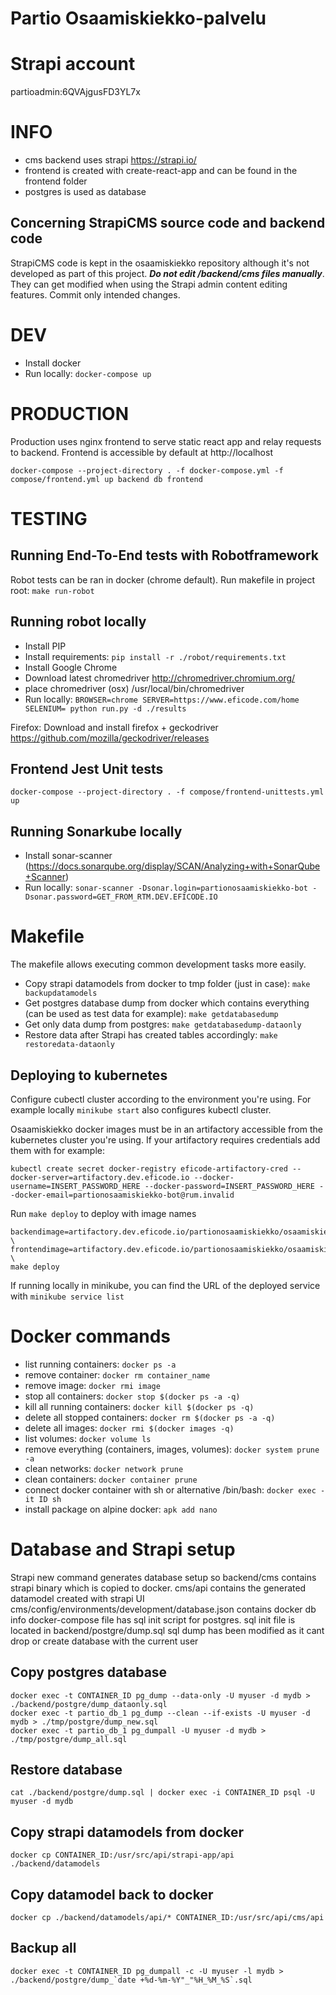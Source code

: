 # Partio Osaamiskiekko-palvelu

# Strapi account

partioadmin:6QVAjgusFD3YL7x

# INFO

- cms backend uses strapi https://strapi.io/
- frontend is created with create-react-app and can be found in the frontend folder
- postgres is used as database

## Concerning StrapiCMS source code and backend code

StrapiCMS code is kept in the osaamiskiekko repository although it's not developed as part of this project. ***Do not edit /backend/cms files manually***. They can get modified when using the Strapi admin content editing features. Commit only intended changes.

# DEV

- Install docker 
- Run locally: `docker-compose up`

# PRODUCTION

Production uses nginx frontend to serve static react app and relay requests to backend. 
Frontend is accessible by default at http://localhost

```
docker-compose --project-directory . -f docker-compose.yml -f compose/frontend.yml up backend db frontend
```

# TESTING

## Running End-To-End tests with Robotframework

Robot tests can be ran in docker (chrome default). Run makefile in project root: `make run-robot`
  
## Running robot locally

- Install PIP
- Install requirements: `pip install -r ./robot/requirements.txt`
- Install Google Chrome
- Download latest chromedriver http://chromedriver.chromium.org/
- place chromedriver (osx) /usr/local/bin/chromedriver
- Run locally:
  `BROWSER=chrome SERVER=https://www.eficode.com/home SELENIUM= python run.py -d ./results`

Firefox: Download and install firefox + geckodriver https://github.com/mozilla/geckodriver/releases

## Frontend Jest Unit tests

```
docker-compose --project-directory . -f compose/frontend-unittests.yml up
```

## Running Sonarkube locally

- Install sonar-scanner (https://docs.sonarqube.org/display/SCAN/Analyzing+with+SonarQube+Scanner)
- Run locally: `sonar-scanner -Dsonar.login=partionosaamiskiekko-bot -Dsonar.password=GET_FROM_RTM.DEV.EFICODE.IO`

# Makefile

The makefile allows executing common development tasks more easily.

- Copy strapi datamodels from docker to tmp folder (just in case): `make backupdatamodels`
- Get postgres database dump from docker which contains everything (can be used as test data for example): `make getdatabasedump`
- Get only data dump from postgres: `make getdatabasedump-dataonly`
- Restore data after Strapi has created tables accordingly: `make restoredata-dataonly`

## Deploying to kubernetes

Configure cubectl cluster according to the environment you're using. For example locally `minikube start` also configures kubectl cluster.

Osaamiskiekko docker images must be in an artifactory accessible from the kubernetes cluster you're using. If your artifactory requires credentials add them with for example:

```
kubectl create secret docker-registry eficode-artifactory-cred --docker-server=artifactory.dev.eficode.io --docker-username=INSERT_PASSWORD_HERE --docker-password=INSERT_PASSWORD_HERE --docker-email=partionosaamiskiekko-bot@rum.invalid
```

Run `make deploy` to deploy with image names

```
backendimage=artifactory.dev.eficode.io/partionosaamiskiekko/osaamiskiekko/backend_master:aec5463d \
frontendimage=artifactory.dev.eficode.io/partionosaamiskiekko/osaamiskiekko/frontend_master:aec5463d \
make deploy
```

If running locally in minikube, you can find the URL of the deployed service with `minikube service list`

# Docker commands 
 - list running containers: `docker ps -a`
 - remove container: `docker rm container_name`
 - remove image: `docker rmi image`
 - stop all containers: `docker stop $(docker ps -a -q)`
 - kill all running containers: `docker kill $(docker ps -q)`
 - delete all stopped containers: `docker rm $(docker ps -a -q)`
 - delete all images: `docker rmi $(docker images -q)`
 - list volumes: `docker volume ls` 
 - remove everything (containers, images, volumes): `docker system prune -a`
 - clean networks: `docker network prune`
 - clean containers: `docker container prune`
 - connect docker container with sh or alternative /bin/bash: `docker exec -it ID sh`
 - install package on alpine docker: `apk add nano`

# Database and Strapi setup

Strapi new command generates database setup so backend/cms contains strapi binary which is copied to docker.
cms/api contains the generated datamodel created with strapi UI
cms/config/environments/development/database.json contains docker db info
docker-compose file has sql init script for postgres. sql init file is located in backend/postgre/dump.sql
sql dump has been modified as it cant drop or create database with the current user

## Copy postgres database
```
docker exec -t CONTAINER_ID pg_dump --data-only -U myuser -d mydb > ./backend/postgre/dump_dataonly.sql 
docker exec -t partio_db_1 pg_dump --clean --if-exists -U myuser -d mydb > ./tmp/postgre/dump_new.sql   
docker exec -t partio_db_1 pg_dumpall -U myuser -d mydb > ./tmp/postgre/dump_all.sql   
```

## Restore database
```
cat ./backend/postgre/dump.sql | docker exec -i CONTAINER_ID psql -U myuser -d mydb
```

## Copy strapi datamodels from docker
```
docker cp CONTAINER_ID:/usr/src/api/strapi-app/api ./backend/datamodels
```

## Copy datamodel back to docker 
```
docker cp ./backend/datamodels/api/* CONTAINER_ID:/usr/src/api/cms/api
```

## Backup all
```
docker exec -t CONTAINER_ID pg_dumpall -c -U myuser -l mydb > ./backend/postgre/dump_`date +%d-%m-%Y"_"%H_%M_%S`.sql
```
